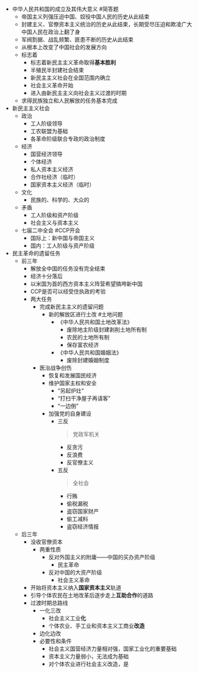 - 中华人民共和国的成立及其伟大意义 #简答题
	- 帝国主义列强压迫中国、奴役中国人民的历史从此结束
	- 封建主义、官僚资本主义统治的历史从此结束，长期受尽压迫和欺凌广大中国人民在政治上翻了身
	- 军阀割据、战乱频繁、匪患不断的历史从此结束
	- 从根本上改变了中国社会的发展方向
	- 标志着
		- 标志着新民主主义革命取得**基本胜利**
		- 半殖民半封建社会结束
		- 新民主主义社会在全国范围内确立
		- 社会主义革命开始
		- 进入由新民主主义向社会主义过渡的时期
	- 求得民族独立和人民解放的任务基本完成
- 新民主主义社会
	- 政治
		- 工人阶级领导
		- 工农联盟为基础
		- 各革命阶级联合专政的政治制度
	- 经济
		- 国营经济领导
		- 个体经济
		- 私人资本主义经济
		- 合作社经济（临时）
		- 国家资本主义经济（临时）
	- 文化
		- 民族的、科学的、大众的
	- 矛盾
		- 工人阶级和资产阶级
		- 社会主义与资本主义
	- 七届二中全会 #CCP开会
		- 国际上：新中国与帝国主义
		- 国内：工人阶级与资产阶级
- 民主革命的遗留任务
	- 前三年
		- 解放全中国的任务没有完全结束
		- 经济十分落后
		- 以米国为首的西方资本主义阵营希望搞垮新中国
		- CCP是否可以经受住执政的考验
		- 两大任务
			- 完成新民主主义的遗留问题
				- 新的解放区进行土改 #土地问题
					- 《中华人民共和国土地改革法》
						- 废除地主阶级封建剥削土地所有制
						- 农民的土地所有制
						- 保存富农经济
					- 《中华人民共和国婚姻法》
						- 废除封建婚姻制度
			- 医治战争创伤
				- 恢复和发展国民经济
				- 维护国家主权和安全
					- “另起炉灶”
					- “打扫干净屋子再请客”
					- “一边倒”
				- 加强党的自身建设
					- 三反
					  > 党政军机关
						- 反贪污
						- 反浪费
						- 反官僚主义
					- 五反
					  > 全社会
						- 行贿
						- 偷税漏税
						- 盗窃国家财产
						- 偷工减料
						- 盗窃经济情报
	- 后三年
		- 没收官僚资本
			- 两重性质
				- 反对外国主义的附庸——中国的买办资产阶级
					- 民主革命
				- 反对中国的大资产阶级
					- 社会主义革命
		- 开始将资本主义纳入**国家资本主义**轨道
		- 引导个体农民在土地改革后逐步走上**互助合作**的道路
		- 过渡时期总路线
			- 一化三改
				- 社会主义工业**化**
				- 个体农业、手工业和资本主义工商业**改造**
			- 边化边改
			- 必要性和条件
				- 社会主义国营经济力量相对强，国家工业化的重要基础
				- 资本主义力量弱小，无法成为基础
				- 对个体农业进行社会主义改造，是
